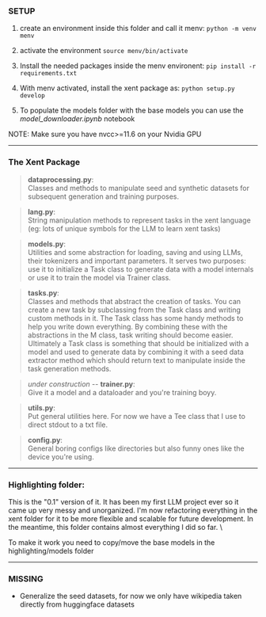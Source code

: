 ### SETUP

1. create an environment inside this folder and call it menv: `python -m venv menv`

2. activate the environment `source menv/bin/activate`

3. Install the needed packages inside the menv environent: `pip install -r requirements.txt`

4. With menv activated, install the xent package as: `python setup.py develop`

5. To populate the models folder with the base models you can use the *model_downloader.ipynb* notebook

NOTE: Make sure you have nvcc>=11.6 on your Nvidia GPU

-----

### The Xent Package

> **dataprocessing.py**: \
Classes and methods to manipulate seed and synthetic datasets for subsequent generation and training purposes.

> **lang.py**: \
String manipulation methods to represent tasks in the xent language (eg: lots of unique symbols for the LLM to learn xent tasks)

>**models.py**: \
Utilities and some abstraction for loading, saving and using LLMs, their tokenizers and important parameters.     It serves two purposes: use it to initialize a Task class to generate data with a model internals or use it to train the model via Trainer class.

>**tasks.py**: \
Classes and methods that abstract the creation of tasks. You can create a new task by subclassing from the Task class and writing custom methods in it. The Task class has some handy methods to help you write down everything. By combining these with the abstractions in the M class, task writing should become easier. Ultimately a Task class is something that should be initialized with a model and used to generate data by combining it with a seed data extractor method which should return text to manipulate inside the task generation methods.

>*under construction* -- **trainer.py**: \
Give it a model and a dataloader and you're training boyy.

>**utils.py**: \
Put general utilities here. For now we have a Tee class that I use to direct stdout to a txt file.

>**config.py**: \
General boring configs like directories but also funny ones like the device you're using. 

--------------------

### Highlighting folder:
This is the "0.1" version of it. It has been my first LLM project ever so it came up very messy and unorganized. I'm now refactoring everything in the xent folder for it to be more flexible and scalable for future development. In the meantime, this folder contains almost everything I did so far. \

To make it work you need to copy/move the base models in the highlighting/models folder 

--------

### MISSING

- Generalize the seed datasets, for now we only have wikipedia taken directly from huggingface datasets 
